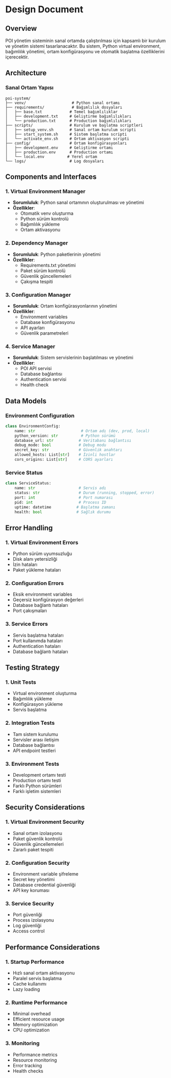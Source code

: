 # Design Document

## Overview

POI yönetim sisteminin sanal ortamda çalıştırılması için kapsamlı bir kurulum ve yönetim sistemi tasarlanacaktır. Bu sistem, Python virtual environment, bağımlılık yönetimi, ortam konfigürasyonu ve otomatik başlatma özelliklerini içerecektir.

## Architecture

### Sanal Ortam Yapısı
```
poi-system/
├── venv/                    # Python sanal ortamı
├── requirements/            # Bağımlılık dosyaları
│   ├── base.txt            # Temel bağımlılıklar
│   ├── development.txt     # Geliştirme bağımlılıkları
│   └── production.txt      # Production bağımlılıkları
├── scripts/                # Kurulum ve başlatma scriptleri
│   ├── setup_venv.sh       # Sanal ortam kurulum scripti
│   ├── start_system.sh     # Sistem başlatma scripti
│   └── activate_env.sh     # Ortam aktivasyon scripti
├── config/                 # Ortam konfigürasyonları
│   ├── development.env     # Geliştirme ortamı
│   ├── production.env      # Production ortamı
│   └── local.env          # Yerel ortam
└── logs/                   # Log dosyaları
```

## Components and Interfaces

### 1. Virtual Environment Manager
- **Sorumluluk**: Python sanal ortamının oluşturulması ve yönetimi
- **Özellikler**:
  - Otomatik venv oluşturma
  - Python sürüm kontrolü
  - Bağımlılık yükleme
  - Ortam aktivasyonu

### 2. Dependency Manager
- **Sorumluluk**: Python paketlerinin yönetimi
- **Özellikler**:
  - Requirements.txt yönetimi
  - Paket sürüm kontrolü
  - Güvenlik güncellemeleri
  - Çakışma tespiti

### 3. Configuration Manager
- **Sorumluluk**: Ortam konfigürasyonlarının yönetimi
- **Özellikler**:
  - Environment variables
  - Database konfigürasyonu
  - API ayarları
  - Güvenlik parametreleri

### 4. Service Manager
- **Sorumluluk**: Sistem servislerinin başlatılması ve yönetimi
- **Özellikler**:
  - POI API servisi
  - Database bağlantısı
  - Authentication servisi
  - Health check

## Data Models

### Environment Configuration
```python
class EnvironmentConfig:
    name: str                    # Ortam adı (dev, prod, local)
    python_version: str          # Python sürümü
    database_url: str           # Veritabanı bağlantısı
    debug_mode: bool            # Debug modu
    secret_key: str             # Güvenlik anahtarı
    allowed_hosts: List[str]    # İzinli hostlar
    cors_origins: List[str]     # CORS ayarları
```

### Service Status
```python
class ServiceStatus:
    name: str                   # Servis adı
    status: str                 # Durum (running, stopped, error)
    port: int                   # Port numarası
    pid: int                    # Process ID
    uptime: datetime           # Başlatma zamanı
    health: bool               # Sağlık durumu
```

## Error Handling

### 1. Virtual Environment Errors
- Python sürüm uyumsuzluğu
- Disk alanı yetersizliği
- İzin hataları
- Paket yükleme hataları

### 2. Configuration Errors
- Eksik environment variables
- Geçersiz konfigürasyon değerleri
- Database bağlantı hataları
- Port çakışmaları

### 3. Service Errors
- Servis başlatma hataları
- Port kullanımda hataları
- Authentication hataları
- Database bağlantı hataları

## Testing Strategy

### 1. Unit Tests
- Virtual environment oluşturma
- Bağımlılık yükleme
- Konfigürasyon yükleme
- Servis başlatma

### 2. Integration Tests
- Tam sistem kurulumu
- Servisler arası iletişim
- Database bağlantısı
- API endpoint testleri

### 3. Environment Tests
- Development ortamı testi
- Production ortamı testi
- Farklı Python sürümleri
- Farklı işletim sistemleri

## Security Considerations

### 1. Virtual Environment Security
- Sanal ortam izolasyonu
- Paket güvenlik kontrolü
- Güvenlik güncellemeleri
- Zararlı paket tespiti

### 2. Configuration Security
- Environment variable şifreleme
- Secret key yönetimi
- Database credential güvenliği
- API key koruması

### 3. Service Security
- Port güvenliği
- Process izolasyonu
- Log güvenliği
- Access control

## Performance Considerations

### 1. Startup Performance
- Hızlı sanal ortam aktivasyonu
- Paralel servis başlatma
- Cache kullanımı
- Lazy loading

### 2. Runtime Performance
- Minimal overhead
- Efficient resource usage
- Memory optimization
- CPU optimization

### 3. Monitoring
- Performance metrics
- Resource monitoring
- Error tracking
- Health checks